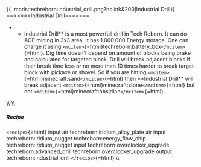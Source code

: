 {{ :mods:techreborn:industrial_drill.png?nolink&200\|Industrial Drill}}
=======Industrial Drill=======

-   -   Industrial Drill\*\* is a most powerfull drill in Tech Reborn.
        It can do AOE mining in 3x3 area. It has 1.000.000 Energy
        storage. One can charge it using
        `<mcitem>`{=html}techreborn:battery_box`</mcitem>`{=html}. Dig
        time doesn\'t depend on amount of blocks being brake and
        calculated for targeted block. Drill will break adjacent blocks
        if their break time less or no more than 10 times harder to
        break target block with pickaxe or shovel. So if you are hitting
        `<mcitem>`{=html}minecraft:sand`</mcitem>`{=html} then
        \*\*Industrial Drill\*\* will break adjacent
        `<mcitem>`{=html}minecraft:stone`</mcitem>`{=html} but not
        `<mcitem>`{=html}minecraft:obsidian`</mcitem>`{=html}.

\\\\ \\\\

##### Recipe

`<recipe>`{=html} input air techreborn:iridium_alloy_plate air input
techreborn:iridium_nugget techreborn:energy_flow_chip
techreborn:iridium_nugget input techreborn:overclocker_upgrade
techreborn:advanced_drill techreborn:overclocker_upgrade output
techreborn:industrial_drill `</recipe>`{=html} \\\\
